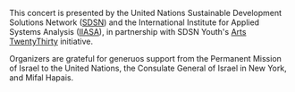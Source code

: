 This concert is presented by the United Nations Sustainable Development Solutions Network ([SDSN](www.unsdsn.org)) and the International Institute for Applied Systems Analysis ([IIASA](http://www.iiasa.ac.at/)), in partnership with SDSN Youth's [Arts TwentyThirty](http://twenty-thirty.org/) initiative. 

Organizers are grateful for generuos support from the Permanent Mission of Israel to the United Nations, the Consulate General of Israel in New York, and Mifal Hapais.
